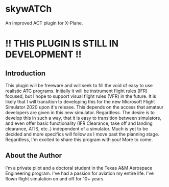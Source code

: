 # skywATCh

An improved ACT plugin for X-Plane.

# **!! THIS PLUGIN IS STILL IN DEVELOPMENT !!**

## Introduction
This plugin will be freeware and will seek to fill the void of easy to use realistic ATC programs. Initially it will be instrument flight rules (IFR) focused, but I hope to support visual flight rules (VFR) in the future. It is likely that I will transition to developing this for the new Microsoft Flight Simulator 2020 upon it's release. This depends on the access that amateur developers are given in this new simulator. Regardless. The desire is to develop this in such a way, that it is easy to transition between simulators, and even offer basic functionality (IFR Clearance, take off and landing clearance, ATIS, etc..) independent of a simulator. Much is yet to be decided and more specifics will follow as I move past the planning stage. Regardless, I'm excited to share this program with you! More to come.

## About the Author
I'm a private pilot and a doctoral student in the Texas A&M Aerospace Engineering program. I've had a passion for aviation my entire life. I've flown flight simulation on and off for 10+ years.
